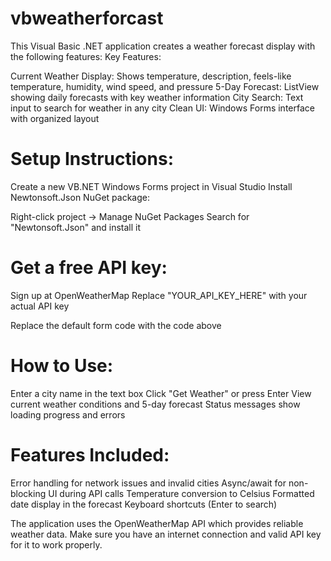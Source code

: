 # vbweatherforcast
This Visual Basic .NET application creates a weather forecast display with the following features:
Key Features:

Current Weather Display: Shows temperature, description, feels-like temperature, humidity, wind speed, and pressure
5-Day Forecast: ListView showing daily forecasts with key weather information
City Search: Text input to search for weather in any city
Clean UI: Windows Forms interface with organized layout

# Setup Instructions:

Create a new VB.NET Windows Forms project in Visual Studio
Install Newtonsoft.Json NuGet package:

Right-click project → Manage NuGet Packages
Search for "Newtonsoft.Json" and install it


# Get a free API key:

Sign up at OpenWeatherMap
Replace "YOUR_API_KEY_HERE" with your actual API key


Replace the default form code with the code above

# How to Use:

Enter a city name in the text box
Click "Get Weather" or press Enter
View current weather conditions and 5-day forecast
Status messages show loading progress and errors

# Features Included:

Error handling for network issues and invalid cities
Async/await for non-blocking UI during API calls
Temperature conversion to Celsius
Formatted date display in the forecast
Keyboard shortcuts (Enter to search)

The application uses the OpenWeatherMap API which provides reliable weather data. Make sure you have an internet connection and valid API key for it to work properly.
